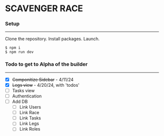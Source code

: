 # SCAVENGER RACE

### Setup

---

Clone the repository. Install packages. Launch.

```
$ npm i
$ npm run dev
```

### Todo to get to Alpha of the builder

---

- [x] ~~Componitize Sidebar~~ - 4/11/24
- [x] ~~Legs view~~ - 4/20/24, with 'todos'
- [ ] Tasks view
- [ ] Authentication
- [ ] Add DB
  - [ ] Link Users
  - [ ] Link Race
  - [ ] Link Tasks
  - [ ] Link Legs
  - [ ] Link Roles
